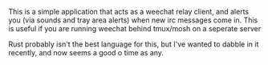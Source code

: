 This is a simple application that acts as a weechat relay client, and alerts
you (via sounds and tray area alerts) when new irc messages come in. This is
useful if you are running weechat behind tmux/mosh on a seperate server

Rust probably isn't the best language for this, but I've wanted to dabble in
it recently, and now seems a good o time as any.
